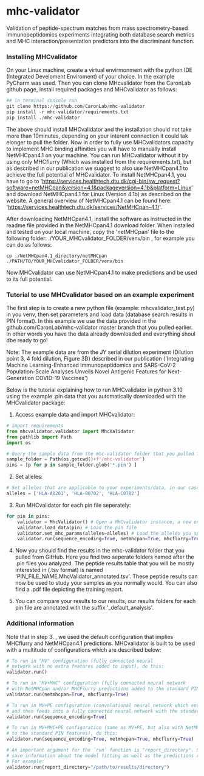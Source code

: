 # mhc-validator
Validation of peptide-spectrum matches from mass spectrometry-based immunopeptidomics experiments integrating both database search metrics and
MHC interaction/presentation predictors into the discriminant function.

### Installing MHCvalidator
On your Linux machine, create a virtual envirmonment with the python IDE (Integrated Develoment Enviroment) of your choice. In the example PyCharm was used. Then you can clone MHcvalidator from the CaronLab github page, install required packages and MHCvalidator as follows:

```python
## in terminal console run
git clone https://github.com/CaronLab/mhc-validator
pip install -r mhc-validator/requirements.txt
pip install ./mhc-validator
```
The above should install MHCvalidator and the installation should not take more than 10minutes, depending on your interent connection it could tak elonger to pull the folder. 
Now in order to fully use MHCvalidators capacity to implement MHC binding affinities you will have to manually install NetMHCpan4.1 on your machine. You can run MHCvalidator without it by using only MHCflurry (Which was installed from the requirements.txt), but as described in our publication we suggest to also use NetMHCpan4.1 to achieve the full potential of MHCvalidator. 
To install NetMHCpan4.1, you have to go to 'https://services.healthtech.dtu.dk/cgi-bin/sw_request?software=netMHCpan&version=4.1&packageversion=4.1b&platform=Linux' and download NetMHCpan4.1 for Linux (Version 4.1b) as described on the website. A general overview of  NetMHCpan4.1 can be found here: 'https://services.healthtech.dtu.dk/services/NetMHCpan-4.1/'. 

After downloading NetMHCpan4.1, install the software as instructed in the readme file provided in the NetMHCpan4.1 download folder. When installed and tested on your local machine, copy the 'netMHCpan' file to the following folder: ./YOUR_MHCvalidator_FOLDER/venv/bin , for example you can do as follows:

```terminal
cp ./NetMHCpan4.1_directory/netMHCpan ./PATH/TO/YOUR_MHCvalidator_FOLDER/venv/bin
```
Now MHCvalidator can use NetMHCpan4.1 to make predictions and be used to its full potential.

### Tutorial to use MHCvalidator based on an example experiment

The first step is to create a new python file (example: mhcvalidator_test.py) in you venv, then set parameters and load data (database search results in PIN format). In this example we use the data provided in the github.com/CaronLab/mhc-validator master branch that you pulled earlier. In other words you have the data already downloaded and everything shoul dbe ready to go!

Note: The example data are from the JY serial dilution experiment (Dilution point 3, 4 fold dilution, Figure 3D) described in our publication ('Integrating Machine Learning-Enhanced Immunopeptidomics and SARS-CoV-2 Population-Scale Analyses Unveils Novel Antigenic Features for Next-Generation COVID-19 Vaccines')


Below is the tutorial explaining how to run MHCvalidator in python 3.10 using the example .pin data that you automatically downloaded with the MHCvalidator package:

1. Access example data and import MHCvalidator:
```python
# import requirements
from mhcvalidator.validator import MhcValidator
from pathlib import Path
import os

# Query the sample data from the mhc-validator folder that you pulled from GitHub which contains the data:
sample_folder = Path(os.getcwd()+f'/mhc-validator')
pins = [p for p in sample_folder.glob('*.pin') ]
```
2. Set alleles:
```python
# Set alleles that are applicable to your experiments/data, in our case the following three are applicable:
alleles = ['HLA-A0201', 'HLA-B0702', 'HLA-C0702']
```

3. Run MHCvalidator for each pin file seperately:
```python
for pin in pins:
    validator = MhcValidator() # Open a MHCvalidator instance, a new one has to be opened for each .pin file
    validator.load_data(pin) # Load the pin file
    validator.set_mhc_params(alleles=alleles) # Load the alleles you specified above
    validator.run(sequence_encoding=True, netmhcpan=True, mhcflurry=True, report_directory=sample_folder / f'{pin.stem}_MhcValidator') #Run MHCvalidator, note that we added all available predictions by setting all configurations to 'True'. You can change these configurations as detailed below if for some reason you want to.
```

4. Now you should find the results in the mhc-validator folder that you pulled from GitHub. Here you find two seperate folders named after the .pin files you analyzed. The peptide results table that you will be mostly interested in (.tsv format) is named 'PIN_FILE_NAME.MhcValidator_annotated.tsv'. These peptide results can now be used to study your samples as you normally would. You can also find a .pdf file depicting the training report.

5. You can compare your results to our results, our results folders for each pin file are annotated with the suffix '_default_analysis'.

### Additional information

Note that in step 3. , we used the default configuration that implies MHCflurry and NetMHCpan4.1 predictions. MHCvalidator is built to be used with a multitude of configurations which are described below:

```python
# To run in "MV" configuration (fully connected neural 
# network with no extra features added to input), do this:
validator.run()

# To run in "MV+MHC" configuration (fully connected neural network 
# with NetMHCpan and/or MHCFlurry predictions added to the standard PIN features), do this:
validator.run(netmhcpan=True, mhcflurry=True)

# To run in MV+PE configuration (convolutional neural network which encodes peptides sequences
# and then feeds into a fully connected neural network with the standard PIN features), do this:
validator.run(sequence_encoding=True)

# To run in MV+MHC+PE configuration (same as MV+PE, but also with NetMHCpan and/or MhcFlurry predictions added 
# to the standard PIN features), do this:
validator.run(sequence_encoding=True, netmhcpan=True, mhcflurry=True)

# An important argument for the `run` function is "report_directory". Setting this tells MhcValidator to
# save information about the model fitting as well as the predictions results into this directory
# For example:
validator.run(report_directory="/path/to/results/directory")
```
